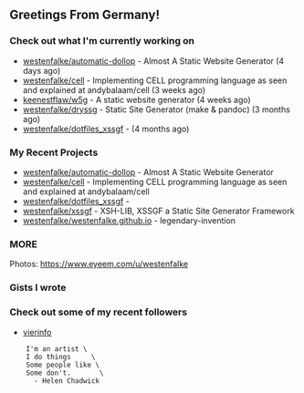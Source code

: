 ## Greetings From Germany!

### Check out what I'm currently working on

- [westenfalke/automatic-dollop](https://github.com/westenfalke/automatic-dollop) - Almost A Static Website Generator (4 days ago)
- [westenfalke/cell](https://github.com/westenfalke/cell) - Implementing CELL programming language as seen and explained at andybalaam/cell (3 weeks ago)
- [keenestflaw/w5g](https://github.com/keenestflaw/w5g) - A static website generator (4 weeks ago)
- [westenfalke/dryssg](https://github.com/westenfalke/dryssg) - Static Site Generator (make &amp; pandoc) (3 months ago)
- [westenfalke/dotfiles_xssgf](https://github.com/westenfalke/dotfiles_xssgf) -  (4 months ago)

### My Recent Projects

- [westenfalke/automatic-dollop](https://github.com/westenfalke/automatic-dollop) - Almost A Static Website Generator
- [westenfalke/cell](https://github.com/westenfalke/cell) - Implementing CELL programming language as seen and explained at andybalaam/cell
- [westenfalke/dotfiles_xssgf](https://github.com/westenfalke/dotfiles_xssgf) - 
- [westenfalke/xssgf](https://github.com/westenfalke/xssgf) - XSH-LIB, XSSGF a Static Site Generator Framework
- [westenfalke/westenfalke.github.io](https://github.com/westenfalke/westenfalke.github.io) - legendary-invention

### MORE 
Photos: https://www.eyeem.com/u/westenfalke

### Gists I wrote


### Check out some of my recent followers

- [vierinfo](https://github.com/vierinfo)

```vim 
    I'm an artist \
    I do things     \
    Some people like \
    Some don't.       \
      - Helen Chadwick
```
